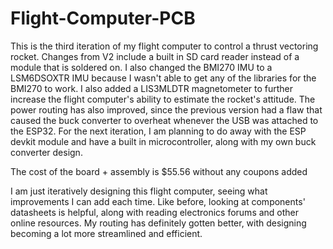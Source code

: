 # Flight-Computer-PCB
This is the third iteration of my flight computer to control a thrust vectoring rocket. Changes from V2 include a built in SD card reader instead of a module that is soldered on. I also changed the BMI270 IMU to a LSM6DSOXTR IMU because I wasn't able to get any of the libraries for the BMI270 to work. I also added a LIS3MLDTR magnetometer to further increase the flight computer's ability to estimate the rocket's attitude. The power routing has also improved, since the previous version had a flaw that caused the buck converter to overheat whenever the USB was attached to the ESP32. For the next iteration, I am planning to do away with the ESP devkit module and have a built in microcontroller, along with my own buck converter design.

The cost of the board + assembly is $55.56 without any coupons added

I am just iteratively designing this flight computer, seeing what improvements I can add each time. Like before, looking at components' datasheets is helpful, along with reading electronics forums and other online resources. My routing has definitely gotten better, with designing becoming a lot more streamlined and efficient.